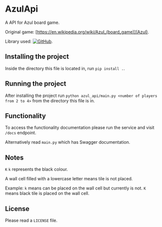 # AzulApi

A API for Azul board game.

Original game: [https://en.wikipedia.org/wiki/Azul_(board_game)](Azul).

Library used: [![GitHub](https://img.shields.io/badge/GitHub-EvalVis/AzulGameEngine-black?style=flat&logo=github)](https://github.com/EvalVis/AzulGameEngine).

## Installing the project

Inside the directory this file is located in, run `pip install .`.

## Running the project

After installing the project run `python azul_api/main.py <number of players from 2 to 4>` from the directory this file is in.

## Functionality

To access the functionality documentation please run the service and visit `/docs` endpoint.

Alternatively read `main.py` which has Swagger documentation.

## Notes

`K` `k` represents the black colour.

A wall cell filled with a lowercase letter means tile is not placed.

Example: `k` means can be placed on the wall cell but currently is not. `K` means black tile is placed on the wall cell.

## License

Please read a `LICENSE` file.